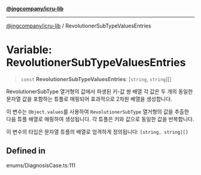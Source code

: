 [**@jngcompany/icru-lib**](../README.md)

***

[@jngcompany/icru-lib](../globals.md) / RevolutionerSubTypeValuesEntries

# Variable: RevolutionerSubTypeValuesEntries

> `const` **RevolutionerSubTypeValuesEntries**: [`string`, `string`][]

RevolutionerSubType 열거형의 값에서 파생된 키-값 쌍 배열
각 값은 두 개의 동일한 문자열 값을 포함하는 튜플로 매핑되어 효과적으로 2차원 배열을 생성합니다.

이 변수는 `Object.values`를 사용하여 `RevolutionerSubType` 열거형의 값을 추출한 다음
튜플 배열로 매핑하여 생성됩니다. 각 튜플은 키와 값으로 동일한 값을 반복합니다.

이 변수의 타입은 문자열 튜플의 배열로 엄격하게 정의됩니다:
`[string, string][]`

## Defined in

enums/DiagnosisCase.ts:111
